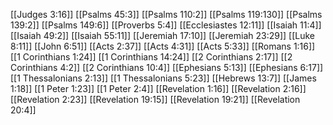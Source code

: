 [[Judges 3:16]]
[[Psalms 45:3]]
[[Psalms 110:2]]
[[Psalms 119:130]]
[[Psalms 139:2]]
[[Psalms 149:6]]
[[Proverbs 5:4]]
[[Ecclesiastes 12:11]]
[[Isaiah 11:4]]
[[Isaiah 49:2]]
[[Isaiah 55:11]]
[[Jeremiah 17:10]]
[[Jeremiah 23:29]]
[[Luke 8:11]]
[[John 6:51]]
[[Acts 2:37]]
[[Acts 4:31]]
[[Acts 5:33]]
[[Romans 1:16]]
[[1 Corinthians 1:24]]
[[1 Corinthians 14:24]]
[[2 Corinthians 2:17]]
[[2 Corinthians 4:2]]
[[2 Corinthians 10:4]]
[[Ephesians 5:13]]
[[Ephesians 6:17]]
[[1 Thessalonians 2:13]]
[[1 Thessalonians 5:23]]
[[Hebrews 13:7]]
[[James 1:18]]
[[1 Peter 1:23]]
[[1 Peter 2:4]]
[[Revelation 1:16]]
[[Revelation 2:16]]
[[Revelation 2:23]]
[[Revelation 19:15]]
[[Revelation 19:21]]
[[Revelation 20:4]]
